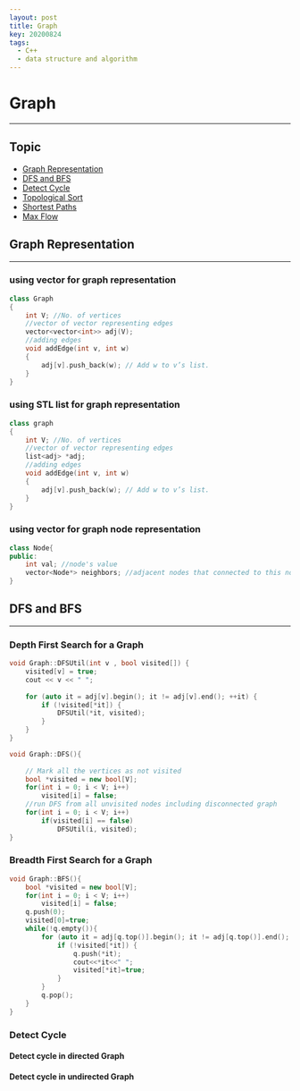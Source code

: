 ```yaml
---
layout: post
title: Graph
key: 20200824
tags:
  - C++
  - data structure and algorithm
---
```


# Graph
___
## Topic
* [Graph Representation](#graph-representation)
* [DFS and BFS](#dfs-and-bfs)
* [Detect Cycle](https://github.com/hadleyhzy34/data_structure_and_algorithm/blob/master/graph/content/Detect%20Cycle.md)
* [Topological Sort](https://github.com/hadleyhzy34/data_structure_and_algorithm/blob/master/graph/content/Topological%20Sort.md)
* [Shortest Paths](https://github.com/hadleyhzy34/data_structure_and_algorithm/blob/master/graph/content/Shortest%20Paths.md)
* [Max Flow](https://github.com/hadleyhzy34/data_structure_and_algorithm/blob/master/graph/content/Max%20Flow.md)

<!--more-->
## Graph Representation
___
### using vector for graph representation
```c++
class Graph
{
    int V; //No. of vertices
    //vector of vector representing edges
    vector<vector<int>> adj(V);
    //adding edges
    void addEdge(int v, int w)
    {
        adj[v].push_back(w); // Add w to v’s list.
    }
}
```
### using STL list for graph representation
```c++
class graph
{
    int V; //No. of vertices
    //vector of vector representing edges
    list<adj> *adj;
    //adding edges
    void addEdge(int v, int w)
    {
        adj[v].push_back(w); // Add w to v’s list.
    }
}
```

### using vector for graph node representation
```c++
class Node{
public:
    int val; //node's value
    vector<Node*> neighbors; //adjacent nodes that connected to this node
}
```

## DFS and BFS
___
### Depth First Search for a Graph
```c++
void Graph::DFSUtil(int v , bool visited[]) {
    visited[v] = true;
    cout << v << " ";
    
    for (auto it = adj[v].begin(); it != adj[v].end(); ++it) {
        if (!visited[*it]) {
            DFSUtil(*it, visited);
        }
    }
}

void Graph::DFS(){
    
    // Mark all the vertices as not visited
    bool *visited = new bool[V];
    for(int i = 0; i < V; i++)
        visited[i] = false;
    //run DFS from all unvisited nodes including disconnected graph
    for(int i = 0; i < V; i++)
        if(visited[i] == false)
            DFSUtil(i, visited);
}
```


### Breadth First Search for a Graph
```c++
void Graph::BFS(){
    bool *visited = new bool[V];
    for(int i = 0; i < V; i++)
        visited[i] = false;
    q.push(0);
    visited[0]=true;
    while(!q.empty()){
        for (auto it = adj[q.top()].begin(); it != adj[q.top()].end(); ++it) {
            if (!visited[*it]) {
                q.push(*it);
                cout<<*it<<" ";
                visited[*it]=true;
            }
        }
        q.pop();
    }
}
```

### Detect Cycle
#### Detect cycle in directed Graph



#### Detect cycle in undirected Graph


